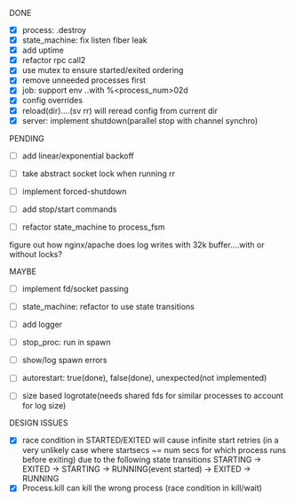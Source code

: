 DONE
- [x] process: .destroy
- [x] state_machine: fix listen fiber leak
- [x] add uptime
- [x] refactor rpc call2
- [x] use mutex to ensure started/exited ordering
- [x] remove unneeded processes first
- [x] job: support env ..with %<process_num>02d
- [x] config overrides
- [x] reload(dir)....(sv rr) will reread config from current dir
- [x] server: implement shutdown(parallel stop with channel synchro)

PENDING
- [ ] add linear/exponential backoff
- [ ] take abstract socket lock when running rr
- [ ] implement forced-shutdown
- [ ] add stop/start commands
- [ ] refactor state_machine to process_fsm


figure out how nginx/apache does log writes with 32k buffer....with or without locks?


MAYBE
- [ ] implement fd/socket passing
- [ ] state_machine: refactor to use state transitions
- [ ] add logger
- [ ] stop_proc: run in spawn

- [ ] show/log spawn errors
- [ ] autorestart: true(done), false(done), unexpected(not implemented)
- [ ] size based logrotate(needs shared fds for similar processes to account for log size)

DESIGN ISSUES
- [x] race condition in STARTED/EXITED will cause infinite start retries (in a very unlikely case where startsecs ~= num secs for which process runs before exiting)
    due to the following state transitions
    STARTING -> EXITED -> STARTING -> RUNNING(event started) -> EXITED -> RUNNING
- [x] Process.kill can kill the wrong process (race condition in kill/wait)
